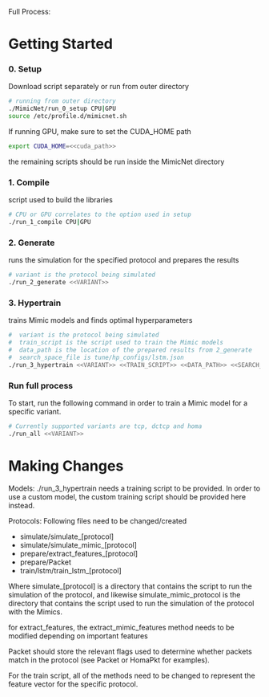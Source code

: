 Full Process:
# Getting Started
### 0. Setup

Download script separately or run from outer directory
```bash
# running from outer directory
./MimicNet/run_0_setup CPU|GPU
source /etc/profile.d/mimicnet.sh
```

If running GPU, make sure to set the CUDA_HOME path 
```bash
export CUDA_HOME=<<cuda_path>>
```


the remaining scripts should be run inside the MimicNet directory
### 1. Compile 

script used to build the libraries 
```bash
# CPU or GPU correlates to the option used in setup
./run_1_compile CPU|GPU
```

### 2. Generate

runs the simulation for the specified protocol and prepares the results
```bash
# variant is the protocol being simulated 
./run_2_generate <<VARIANT>>
```
### 3. Hypertrain 

trains Mimic models and finds optimal hyperparameters

```bash
#  variant is the protocol being simulated
#  train_script is the script used to train the Mimic models
#  data_path is the location of the prepared results from 2_generate
#  search_space_file is tune/hp_configs/lstm.json
./run_3_hypertrain <<VARIANT>> <<TRAIN_SCRIPT>> <<DATA_PATH>> <<SEARCH_SPACE_FILE>>
``` 

### Run full process

To start, run the following command in order to train a Mimic model for a specific variant.
```bash
# Currently supported variants are tcp, dctcp and homa
./run_all <<VARIANT>>
```

# Making Changes

Models: 
	./run_3_hypertrain needs a training script to be provided. In order to use a custom model, the custom training script should be provided here instead.

Protocols:
Following files need to be changed/created
- simulate/simulate_[protocol]
- simulate/simulate_mimic_[protocol]
- prepare/extract_features_[protocol]
- prepare/Packet
- train/lstm/train_lstm_[protocol]

Where simulate_[protocol] is a directory that contains the script to run the simulation of the protocol, and likewise simulate_mimic_protocol is the directory that contains the script used to run the simulation of the protocol with the Mimics.
  
for extract_features, the extract_mimic_features method needs to be modified depending on important features
  
Packet should store the relevant flags used to determine whether packets match in the protocol (see Packet or HomaPkt for examples).

For the train script, all of the methods need to be changed to represent the feature vector for the specific protocol. 

